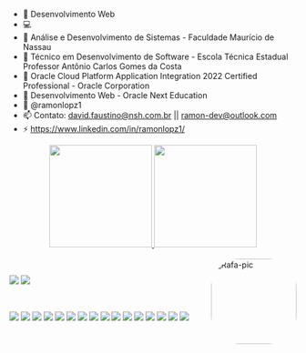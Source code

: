 - 🔭 Desenvolvimento Web
- 💻 
- 🌱 Análise e Desenvolvimento de Sistemas - Faculdade Maurício de Nassau
- 🌱 Técnico em Desenvolvimento de Software - Escola Técnica Estadual Professor Antônio Carlos Gomes da Costa
- 🌱 Oracle Cloud Platform Application Integration 2022 Certified Professional - Oracle Corporation
- 🌱 Desenvolvimento Web - Oracle Next Education
- 💬 @ramonlopz1
- 📫 Contato: david.faustino@nsh.com.br || ramon-dev@outlook.com
- ⚡ https://www.linkedin.com/in/ramonlopz1/


<div align="center">
  <a href="https://github.com/ramonlopz1">
  <img height="180em" src="https://github-readme-stats.vercel.app/api?username=ramonlopz1&show_icons=true&theme=dark&include_all_commits=true&count_private=true"/>
  <img height="180em" src="https://github-readme-stats.vercel.app/api/top-langs/?username=ramonlopz1&layout=compact&langs_count=7&theme=dark"/>
</div>
  
<div style="display: inline_block"><br>
  
  <img align="right" alt="Rafa-pic" height="150" style="border-radius:50px;" src="https://media.discordapp.net/attachments/891526672388612110/891526837178617906/AdobeStock_307134632-removebg-preview.png">
</div>
  
  ##
 
<div> 
  
  <a href = "mailto:rmnprojetos@outlook.com"><img src="https://img.shields.io/badge/-Gmail-%23333?style=for-the-badge&logo=gmail&logoColor=white" target="_blank"></a>
  <a href="https://www.linkedin.com/in/ramonlopz1" target="_blank"><img src="https://img.shields.io/badge/-LinkedIn-%230077B5?style=for-the-badge&logo=linkedin&logoColor=white" target="_blank"></a> 
 
  </br>
  	
  <a href="" target="_blank"><img src="https://img.shields.io/badge/HTML5-E34F26?style=for-the-badge&logo=html5&logoColor=white" target="_blank"></a>
   <a href="" target="_blank"><img src="https://img.shields.io/badge/CSS3-1572B6?style=for-the-badge&logo=css3&logoColor=white" target="_blank"></a> 
   <a href="https://www.linkedin.com/in/ramonlopz1" target="_blank"><img src="https://img.shields.io/badge/Sass-CC6699?style=for-the-badge&logo=sass&logoColor=white" target="_blank"></a> 
  <a href="https://www.linkedin.com/in/ramonlopz1" target="_blank"><img src="https://img.shields.io/badge/JavaScript-323330?style=for-the-badge&logo=javascript&logoColor=F7DF1E" target="_blank"></a> 
    <a href="https://www.linkedin.com/in/ramonlopz1" target="_blank"><img src="https://img.shields.io/badge/TypeScript-007ACC?style=for-the-badge&logo=typescript&logoColor=white" target="_blank"></a>
  <a href="https://www.linkedin.com/in/ramonlopz1" target="_blank"><img src="https://img.shields.io/badge/React-20232A?style=for-the-badge&logo=react&logoColor=61DAFB" target="_blank"></a> 
   <a href="https://www.linkedin.com/in/ramonlopz1" target="_blank"><img src="https://img.shields.io/badge/next.js-000000?style=for-the-badge&logo=nextdotjs&logoColor=white" target="_blank"></a> 
   <a href="https://www.linkedin.com/in/ramonlopz1" target="_blank"><img src="https://img.shields.io/badge/adonis%20js-220052?style=for-the-badge&logo=adonisjs&logoColor=white" target="_blank"></a> 
  <a href="https://www.linkedin.com/in/ramonlopz1" target="_blank"><img src="https://img.shields.io/badge/Bootstrap-563D7C?style=for-the-badge&logo=bootstrap&logoColor=white" target="_blank"></a>
  <a href="https://www.linkedin.com/in/ramonlopz1" target="_blank"><img src="https://img.shields.io/badge/Webpack-8DD6F9?style=for-the-badge&logo=Webpack&logoColor=white" target="_blank"></a>
  <a href="https://www.linkedin.com/in/ramonlopz1" target="_blank"><img src="https://img.shields.io/badge/MySQL-005C84?style=for-the-badge&logo=mysql&logoColor=white" target="_blank"></a> 
   <a href="https://www.linkedin.com/in/ramonlopz1" target="_blank"><img src="https://img.shields.io/badge/Prisma-3982CE?style=for-the-badge&logo=Prisma&logoColor=white" target="_blank"></a>
   <a href="https://www.linkedin.com/in/ramonlopz1" target="_blank"><img src="https://img.shields.io/badge/json-5E5C5C?style=for-the-badge&logo=json&logoColor=white" target="_blank"></a>
     <a href="https://www.linkedin.com/in/ramonlopz1" target="_blank"><img src="https://img.shields.io/badge/MongoDB-4EA94B?style=for-the-badge&logo=mongodb&logoColor=white" target="_blank"></a>
                 <a href="https://www.linkedin.com/in/ramonlopz1" target="_blank"><img src="https://img.shields.io/badge/Oracle-F80000?style=for-the-badge&logo=Oracle&logoColor=white" target="_blank"></a>
                   <a href="https://www.linkedin.com/in/ramonlopz1" target="_blank"><img src="https://img.shields.io/badge/Vercel-000000?style=for-the-badge&logo=vercel&logoColor=white" target="_blank"></a>

                 



 
</div>
